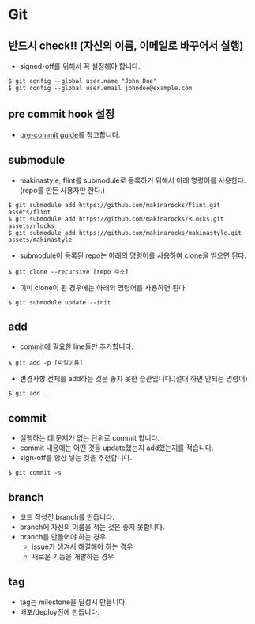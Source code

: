 # Git

## 반드시 check!! (자신의 이름, 이메일로 바꾸어서 실행)
- signed-off를 위해서 꼭 설정해야 합니다.
```shell
$ git config --global user.name "John Doe"
$ git config --global user.email johndoe@example.com
```

## pre commit hook 설정
- [pre-commit guide](pre_commit.md)를 참고합니다.

## submodule
- makinastyle, flint를 submodule로 등록하기 위해서 아래 명령어를 사용한다.(repo를 만든 사용자만 한다.)
```shell
$ git submodule add https://github.com/makinarocks/flint.git assets/flint
$ git submodule add https://github.com/makinarocks/RLocks.git assets/rlocks
$ git submodule add https://github.com/makinarocks/makinastyle.git assets/makinastyle
```
- submodule이 등록된 repo는 아래의 명령어를 사용하여 clone을 받으면 된다.
```
$ git clone --recursive [repo 주소]
```
- 이미 clone이 된 경우에는 아래의 명령어를 사용하면 된다.
```
$ git submodule update --init
```

## add
- commit에 필요한 line들만 추가합니다.
```shell
$ git add -p [파일이름]
```
- 변경사항 전체를 add하는 것은 좋지 못한 습관입니다.(절대 하면 안되는 명령어)
```shell
$ git add .
```

## commit
- 실행하는 데 문제가 없는 단위로 commit 합니다.
- commit 내용에는 어떤 것을 update했는지 add했는지를 적습니다.
- sign-off를 항상 넣는 것을 추천합니다.
```shell
$ git commit -s
```

## branch
- 코드 작성전 branch를 만듭니다.
- branch에 자신의 이름을 적는 것은 좋지 못합니다.
- branch를 만들어야 하는 경우
  - issue가 생겨서 해결해야 하는 경우
  - 새로운 기능을 개발하는 경우

## tag
- tag는 milestone을 달성시 만듭니다.
- 배포/deploy전에 만듭니다.
